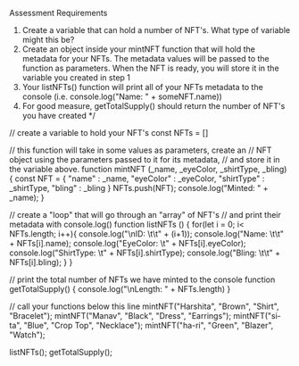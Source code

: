 Assessment Requirements
1. Create a variable that can hold a number of NFT's. What type of variable might this be?
2. Create an object inside your mintNFT function that will hold the metadata for your NFTs. 
   The metadata values will be passed to the function as parameters. When the NFT is ready, 
   you will store it in the variable you created in step 1
3. Your listNFTs() function will print all of your NFTs metadata to the console (i.e. console.log("Name: " + someNFT.name))
4. For good measure, getTotalSupply() should return the number of NFT's you have created
*/

// create a variable to hold your NFT's
const NFTs = []

// this function will take in some values as parameters, create an
// NFT object using the parameters passed to it for its metadata, 
// and store it in the variable above.
function mintNFT (_name, _eyeColor, _shirtType, _bling) {
    const NFT = {
        "name" :  _name,
        "eyeColor" : _eyeColor,
        "shirtType" : _shirtType,
        "bling" : _bling
    }
    NFTs.push(NFT);
    console.log("Minted: " + _name); 
}

// create a "loop" that will go through an "array" of NFT's
// and print their metadata with console.log()
function listNFTs () {
for(let i = 0; i< NFTs.length; i++){
    console.log("\nID: \t\t" + (i+1));
    console.log("Name: \t\t" + NFTs[i].name);
    console.log("EyeColor: \t" + NFTs[i].eyeColor);
    console.log("ShirtType: \t" + NFTs[i].shirtType);
    console.log("Bling: \t\t" + NFTs[i].bling);
}
}

// print the total number of NFTs we have minted to the console
function getTotalSupply() {
 console.log("\nLength: " + NFTs.length)
}

// call your functions below this line
mintNFT("Harshita", "Brown", "Shirt", "Bracelet");
mintNFT("Manav", "Black", "Dress", "Earrings");
mintNFT("si-ta", "Blue", "Crop Top", "Necklace");
mintNFT("ha-ri", "Green", "Blazer", "Watch");


listNFTs();
getTotalSupply();
